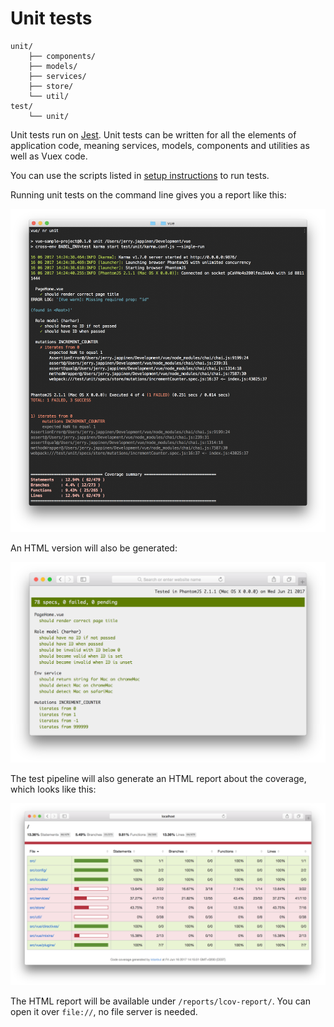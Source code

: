 
# Unit tests

```
unit/
	├── components/
	├── models/
	├── services/
	├── store/
	└── util/
test/
	└── unit/
```

Unit tests run on [Jest](https://facebook.github.io/jest/). Unit tests can be written for all the elements of application code, meaning services, models, components and utilities as well as Vuex code.

You can use the scripts listed in [setup instructions](../overview/setup.md) to run tests.

Running unit tests on the command line gives you a report like this:

![Unit test results on command line](../images/unit-test-report-cli.png)

An HTML version will also be generated:

![Unit test results in browser](../images/unit-test-report-html.png)

The test pipeline will also generate an HTML report about the coverage, which looks like this:

![Unit test results in browser](../images/unit-test-coverage-report-html.png)

The HTML report will be available under `/reports/lcov-report/`. You can open it over `file://`, no file server is needed.

